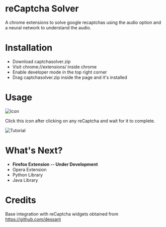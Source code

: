 
# reCaptcha Solver
A chrome extensions to solve google recaptchas using the audio option and a  neural network to understand the audio.

# Installation
- Download captchasolver.zip
- Visit chrome://extensions/ inside chrome
- Enable developer mode in the top right corner
- Drag captchasolver.zip inside the page and it's installed

# Usage
![Icon](https://i.imgur.com/nRefaJe.png)

Click this icon after clicking on any reCaptcha and wait for it to complete.

![Tutorial](https://i.imgur.com/2T6YUMJ.gif)

# What's Next?

 - **Firefox Extension -- Under Development**
 - Opera Extension
 - Python Library
 - Java Library
 
 # Credits
 Base integration with reCaptcha widgets obtained from https://github.com/dessant
